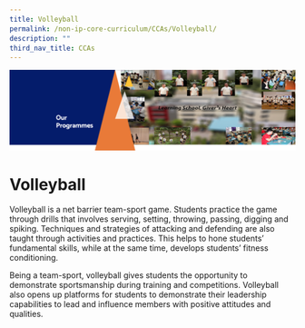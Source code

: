 ```yaml
---
title: Volleyball
permalink: /non-ip-core-curriculum/CCAs/Volleyball/
description: ""
third_nav_title: CCAs
---
```

![](/images/OurProgrammes1.png)

Volleyball
==========

Volleyball is a net barrier team-sport game. Students practice the game through drills that involves serving, setting, throwing, passing, digging and spiking. Techniques and strategies of attacking and defending are also taught through activities and practices. This helps to hone students’ fundamental skills, while at the same time, develops students’ fitness conditioning. 

Being a team-sport, volleyball gives students the opportunity to demonstrate sportsmanship during training and competitions. Volleyball also opens up platforms for students to demonstrate their leadership capabilities to lead and influence members with positive attitudes and qualities.